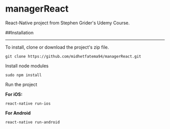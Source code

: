 # managerReact

React-Native project from Stephen Grider's Udemy Course.

##Installation
________________

To install, clone or download the project's zip file.

```
git clone https://github.com/midhetfatema94/managerReact.git
```

Install node modules

```
sudo npm install
```

Run the project

**For iOS:**

```
react-native run-ios
```

**For Android**

```
react-native run-android
```
